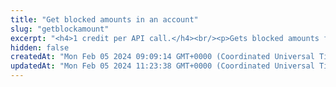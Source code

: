 ```yaml
---
title: "Get blocked amounts in an account"
slug: "getblockamount"
excerpt: "<h4>1 credit per API call.</h4><br/><p>Gets blocked amounts for an account.</p>"
hidden: false
createdAt: "Mon Feb 05 2024 09:09:14 GMT+0000 (Coordinated Universal Time)"
updatedAt: "Mon Feb 05 2024 11:23:38 GMT+0000 (Coordinated Universal Time)"
---
```

